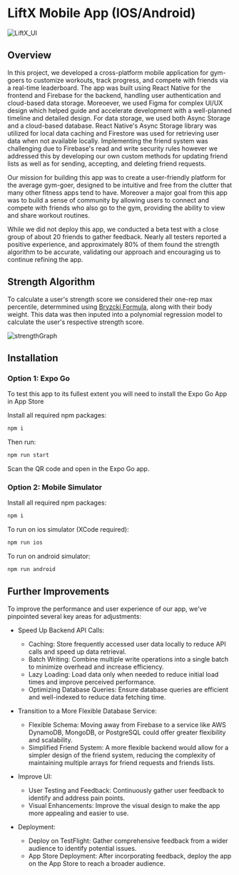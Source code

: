 # LiftX Mobile App (IOS/Android)

![LiftX_UI](https://github.com/user-attachments/assets/7853722e-fc37-4dd3-893c-3b5df34b2093)

## Overview

In this project, we developed a cross-platform mobile application for gym-goers to customize workouts, track progress, and compete with friends via a real-time leaderboard. The app was built using React Native for the frontend and Firebase for the backend, handling user authentication and cloud-based data storage. Moreoever, we used Figma for complex UI/UX design which helped guide and accelerate development with a well-planned timeline and detailed design. For data storage, we used both Async Storage and a cloud-based database. React Native's Async Storage library was utilized for local data caching and Firestore was used for retrieving user data when not available locally. Implementing the friend system was challenging due to Firebase's read and write security rules however we addressed this by developing our own custom methods for updating friend lists as well as for sending, accepting, and deleting friend requests.

Our mission for building this app was to create a user-friendly platform for the average gym-goer, designed to be intuitive and free from the clutter that many other fitness apps tend to have. Moreover a major goal from this app was to build a sense of community by allowing users to connect and compete with friends who also go to the gym, providing the ability to view and share workout routines.

While we did not deploy this app, we conducted a beta test with a close group of about 20 friends to gather feedback. Nearly all testers reported a positive experience, and approximately 80% of them found the strength algorithm to be accurate, validating our approach and encouraging us to continue refining the app.

## Strength Algorithm
To calculate a user's strength score we considered their one-rep max percentile, determmined using [Bryzcki Formula](https://www.vcalc.com/wiki/brzycki), along with their body weight. This data was then inputed into a polynomial regression model to calculate the user's respective strength score.

![strengthGraph](https://github.com/user-attachments/assets/5e3ab2cd-6ba4-4dfb-95b2-93aaa54754fe)

## Installation

### Option 1: Expo Go
To test this app to its fullest extent you will need to install the Expo Go App in App Store

Install all required npm packages:
```sh
npm i
```
Then run:
```sh
npm run start
```
Scan the QR code and open in the Expo Go app.

### Option 2: Mobile Simulator
Install all required npm packages:
```sh
npm i
```
To run on ios simulator (XCode required):
```sh
npm run ios
```
To run on android simulator:
```sh
npm run android
```

## Further Improvements

To improve the performance and user experience of our app, we've pinpointed several key areas for adjustments:

- Speed Up Backend API Calls:
  - Caching: Store frequently accessed user data locally to reduce API calls and speed up data retrieval.
  - Batch Writing: Combine multiple write operations into a single batch to minimize overhead and increase efficiency.
  - Lazy Loading: Load data only when needed to reduce initial load times and improve perceived performance.
  - Optimizing Database Queries: Ensure database queries are efficient and well-indexed to reduce data fetching time.
 
- Transition to a More Flexible Database Service:
  - Flexible Schema: Moving away from Firebase to a service like AWS DynamoDB, MongoDB, or PostgreSQL could offer greater flexibility and scalability.
  - Simplified Friend System: A more flexible backend would allow for a simpler design of the friend system, reducing the complexity of maintaining multiple arrays for friend requests and friends lists.
  
- Improve UI:
  - User Testing and Feedback: Continuously gather user feedback to identify and address pain points.
  - Visual Enhancements: Improve the visual design to make the app more appealing and easier to use.

- Deployment:
  - Deploy on TestFlight: Gather comprehensive feedback from a wider audience to identify potential issues.
  - App Store Deployment: After incorporating feedback, deploy the app on the App Store to reach a broader audience.
 
    
